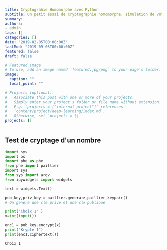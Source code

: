 ```yaml
---
title: Cryptograhie Homomorphe avec Python
subtitle: Un petit essai de cryptographie homomorphe, simulation de vote anonyme
summary: 
authors:
- admin
tags: []
categories: []
date: "2019-02-05T00:00:00Z"
lastMod: "2019-09-05T00:00:00Z"
featured: false
draft: false

# Featured image
# To use, add an image named `featured.jpg/png` to your page's folder. 
image:
  caption: ""
  focal_point: ""

# Projects (optional).
#   Associate this post with one or more of your projects.
#   Simply enter your project's folder or file name without extension.
#   E.g. `projects = ["internal-project"]` references 
#   `content/project/deep-learning/index.md`.
#   Otherwise, set `projects = []`.
projects: []
---
```

## Test de cryptage d'un nombre


```python
import sys
import os
import phe as phe 
from phe import paillier
import sys
from sys import argv
from ipywidgets import widgets

text = widgets.Text()
```


```python
pub_key,priv_key = paillier.generate_paillier_keypair() 
# On genere une cle prive et une cle publique

print("Choix 1" )
x=int(input())

enc1 = pub_key.encrypt(x)
print("Krypte 1")
print(enc1.ciphertext())
```

    Choix 1
    


```python

```
